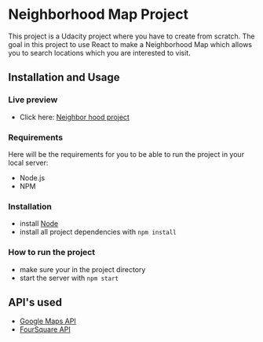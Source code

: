 # Neighborhood Map Project

This project is a Udacity project where you have to create from scratch. The goal in this project to use React to make a Neighborhood Map which allows you to search locations which you are interested to visit.

## Installation and Usage

### Live preview

* Click here: [Neighbor hood project](https://jvincent3.github.io/Neighborhood-map/)

### Requirements

Here will be the requirements for you to be able to run the project in your local server:

* Node.js
* NPM

### Installation

* install [Node](https://nodejs.org)
* install all project dependencies with `npm install`

### How to run the project

* make sure your in the project directory
* start the server with `npm start`

## API's used

* [Google Maps API](https://cloud.google.com/maps-platform/)
* [FourSquare API](https://developer.foursquare.com/)
